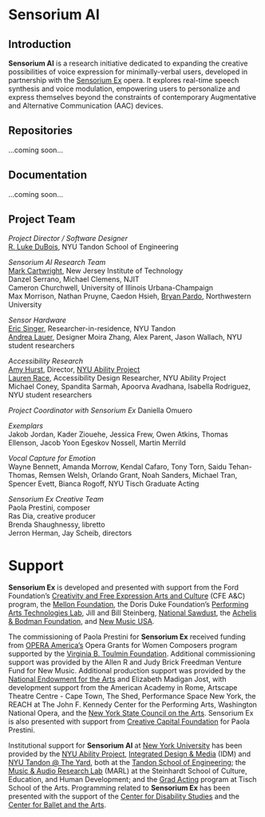 # Sensorium AI

## Introduction

**Sensorium AI** is a research initiative dedicated to expanding the creative possibilities of voice expression for minimally-verbal users, developed in partnership with the [Sensorium Ex](https://www.paolaprestini.com/compositions/sensorium-ex) opera. It explores real-time speech synthesis and voice modulation, empowering users to personalize and express themselves beyond the constraints of contemporary Augmentative and Alternative Communication (AAC) devices.

## Repositories

...coming soon...

## Documentation

...coming soon...

## Project Team

*Project Director / Software Designer*  
[R. Luke DuBois](https://engineering.nyu.edu/faculty/r-luke-dubois?page=2), NYU Tandon School of Engineering  

*Sensorium AI Research Team*  
[Mark Cartwright](https://people.njit.edu/profile/mc232), New Jersey Institute of Technology  
Danzel Serrano, Michael Clemens, NJIT  
Cameron Churchwell, University of Illinois Urbana-Champaign  
Max Morrison, Nathan Pruyne, Caedon Hsieh, [Bryan Pardo](https://bryan-pardo.github.io/), Northwestern University  

*Sensor Hardware*  
[Eric Singer](https://en.wikipedia.org/wiki/Eric_Singer_(artist)), Researcher-in-residence, NYU Tandon  
[Andrea Lauer](https://andrealauer.com/), Designer
Moira Zhang, Alex Parent, Jason Wallach, NYU student researchers  

*Accessibility Research*  
[Amy Hurst](https://amyhurst.com/), Director, [NYU Ability Project](https://wp.nyu.edu/ability/)  
[Lauren Race](https://laurenrace.com/), Accessibility Design Researcher, NYU Ability Project  
Michael Coney, Spandita Sarmah, Apoorva Avadhana, Isabella Rodriguez, NYU student researchers  

*Project Coordinator with Sensorium Ex*
Daniella Omuero

*Exemplars*  
Jakob Jordan, Kader Ziouehe, Jessica Frew, Owen Atkins, Thomas Ellenson, Jacob Yoon Egeskov Nossell, Martin Merrild  

*Vocal Capture for Emotion*  
Wayne Bennett, Amanda Morrow, Kendal Cafaro, Tony Torn, Saidu Tehan-Thomas, Remsen Welsh, Orlando Grant, Noah Sanders, Michael Tran, Spencer Evett, Bianca Rogoff, NYU Tisch Graduate Acting  

*Sensorium Ex Creative Team*  
Paola Prestini, composer  
Ras Dia, creative producer  
Brenda Shaughnessy, libretto  
Jerron Herman, Jay Scheib, directors  

# Support

**Sensorium Ex** is developed and presented with support from the Ford Foundation’s [Creativity and Free Expression Arts and Culture](https://www.fordfoundation.org/work/challenging-inequality/creativity-and-free-expression/) (CFE A&C)  program, the [Mellon Foundation](https://www.mellon.org/), the Doris Duke Foundation’s [Performing Arts Technologies Lab](https://www.dorisduke.org/funding-areas/performing-arts/technologies-lab/), Jill and Bill Steinberg, [National Sawdust](https://www.nationalsawdust.org/), the [Achelis & Bodman Foundation](https://achelisbodman.org/), and [New Music USA](https://newmusicusa.org/). 

The commissioning of Paola Prestini for **Sensorium Ex** received funding from [OPERA America’s](https://www.operaamerica.org/) Opera Grants for Women Composers program supported by the [Virginia B. Toulmin Foundation](https://www.toulminfoundation.org/). Additional commissioning support was provided by the Allen R and Judy Brick Freedman Venture Fund for New Music. Additional production support was provided by the [National Endowment for the Arts](https://www.arts.gov/) and Elizabeth Madigan Jost, with development support from the American Academy in Rome, Artscape Theatre Centre - Cape Town, The Shed, Performance Space New York, the REACH at The John F. Kennedy Center for the Performing Arts, Washington National Opera, and the [New York State Council on the Arts](https://arts.ny.gov/). Sensorium Ex is also presented with support from [Creative Capital Foundation](https://creative-capital.org/) for Paola Prestini.

Institutional support for **Sensorium AI** at [New York University](https://www.nyu.edu/) has been provided by the [NYU Ability Project](https://ability.nyu.edu/), [Integrated Design & Media](http://idm.engineering.nyu.edu/) (IDM) and [NYU Tandon @ The Yard](https://engineering.nyu.edu/research/nyu-tandon-yard), both at the [Tandon School of Engineering](https://engineering.nyu.edu); the [Music & Audio Research Lab](https://steinhardt.nyu.edu/marl) (MARL) at the Steinhardt School of Culture, Education, and Human Development; and the [Grad Acting](https://tisch.nyu.edu/grad-acting) program at Tisch School of the Arts. Programming related to **Sensorium Ex** has been presented with the support of the [Center for Disability Studies](https://disabilitystudies.nyu.edu/) and the [Center for Ballet and the Arts](https://balletcenter.nyu.edu/).


